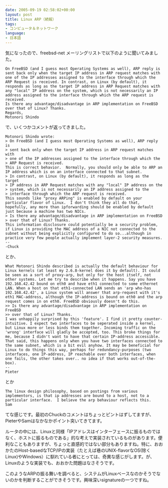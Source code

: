 ```yaml
---
date: 2005-09-19 02:58:02+00:00
layout: post
title: Linux ARP（続報）
tags:
- コンピュータ＆ネットワーク
language:
- 日本語
---
```


気になったので、freebsd-net メーリングリストで以下のように聞いてみました。

    
    On FreeBSD (and I guess most Operating Systems as well), ARP reply is sent back only when the target IP address in ARP request matches with one of the IP addresses assigned to the interface through which the ARP Request is received. In contrast, on Linux (by default), it responds as long as the target IP address in ARP Request matches with any "local" IP address on the system, which is not necessarily an IP address assigned to the interface through which the ARP request is received.
    Is there any advantage/disadvantage in ARP implementation on FreeBSD over that of Linux? Thanks.
    Regards,
    Motonori Shindo


で、いくつかコメントが返ってきました。

    
    Motonori Shindo wrote:
    > On FreeBSD (and I guess most Operating Systems as well), ARP reply is
    > sent back only when the target IP address in ARP request matches with
    > one of the IP addresses assigned to the interface through which the
    > ARP Request is received.
    This is correct behavior.  Normally, you should only be able to ARP an IP address which is on an interface connected to that subnet.
    > In contrast, on Linux (by default), it responds as long as the target
    > IP address in ARP Request matches with any "local" IP address on the
    > system, which is not necessarily an IP address assigned to the
    > interface through which the ARP request is received.
    This sounds like "proxy ARPing" is enabled by default on your particular flavor of Linux.  I don't think they all do that, hopefully, any more than ipforwarding should be enabled by default just because a machine has two NICs.
    > Is there any advantage/disadvantage in ARP implementation on FreeBSD
    > over that of Linux? Thanks.
    This information disclosure could potentially be a security problem, if Linux is providing the MAC address of a NIC not connected to the subnet without being explicitly configured to do so...although in practice very few people actually implement layer-2 security measures.
    --
    -Chuck


とか、

    
    What Motonori Shindo described is actually the default behaviour for Linux kernels (at least my 2.6.8-kernel does it by default). It could be seen as a sort of proxy-arp, but only for the host itself, not other systems. Let me try to describe when it happens. Say you have
    192.168.42.42 bound on eth0 and have eth1 connected to some ethernet LAN. When a host on that eth1-connected LAN sends an 'arp who-has 192.168.42.42', a Linux system will answer that arp-request with it's
    eth1 MAC-address, although the IP-address is bound on eth0 and the arp request comes in on eth0. FreeBSD obviously doesn't do this.
    >> Is there any advantage/disadvantage in ARP implementation on FreeBSD
    >> over that of Linux? Thanks.
    I was unhappily surprised by this 'feature'. I find it pretty counter-intuitive. I expect two interfaces to be seperated inside a kernel, but Linux more or less binds them together. Incoming traffic on the 'wrong' interface will gladly be accepted, too. This broke things for me, because I didn't want to have that certain IP-address accessible.
    That said, this happens only when you have two interfaces connected to the same subnet, which is a bit evil anyhow. It may be beneficial for Linux to do things this way, perhaps for redundancy-purposes (two interfaces, one IP-address, IP reachable over both interfaces, when one fails, the other takes over.. no idea if that works out-of-the-box).
    --
    Pieter


とか

    
    The linux design philosophy, based on postings from various implementors, is that ip addresses are bound to a host, not to a particular interface.  I believe the arp behaviour reflects this.
    Sam


てな感じです。最初のChuckのコメントはちょっとピントはずしてますが、PieterやSamはなかなかポイント突いてきてます。

ルータの中には、Linuxと同様「IPアドレスはインターフェースに振るものではなく、ホストに振るものである」的な考えで実装されているものがあります。便利なこともありますが、ちょっと直感的ではない部分もありますね。特に、おおかたのHost-basedなTCP/IPの実装（たとえば巷のUNIX-flavorなOS(除くLinux)やWindows）に馴れている者にとっては、奇異な感じがします。が、Linuxのような実装でも、おおかた問題はなさそうです。

このようなARPの振る舞いを調べると、システムがLinuxベースなのかそうでないのかを判断することができそうです。興味深いsignatureの一つですね。

